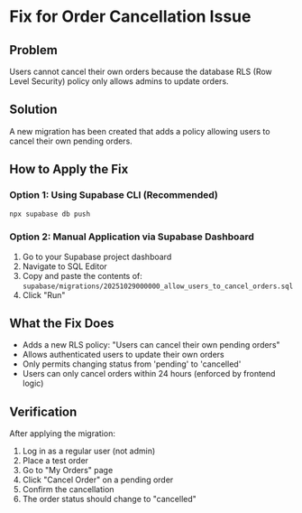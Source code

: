 # Fix for Order Cancellation Issue

## Problem
Users cannot cancel their own orders because the database RLS (Row Level Security) policy only allows admins to update orders.

## Solution
A new migration has been created that adds a policy allowing users to cancel their own pending orders.

## How to Apply the Fix

### Option 1: Using Supabase CLI (Recommended)
```bash
npx supabase db push
```

### Option 2: Manual Application via Supabase Dashboard
1. Go to your Supabase project dashboard
2. Navigate to SQL Editor
3. Copy and paste the contents of: `supabase/migrations/20251029000000_allow_users_to_cancel_orders.sql`
4. Click "Run"

## What the Fix Does
- Adds a new RLS policy: "Users can cancel their own pending orders"
- Allows authenticated users to update their own orders
- Only permits changing status from 'pending' to 'cancelled'
- Users can only cancel orders within 24 hours (enforced by frontend logic)

## Verification
After applying the migration:
1. Log in as a regular user (not admin)
2. Place a test order
3. Go to "My Orders" page
4. Click "Cancel Order" on a pending order
5. Confirm the cancellation
6. The order status should change to "cancelled"
